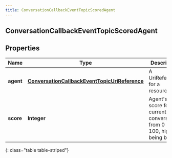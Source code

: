 ```yaml
---
title: ConversationCallbackEventTopicScoredAgent
---
```


## ConversationCallbackEventTopicScoredAgent

## Properties

| Name      | Type                                                                                                                 | Description                                                                       | Notes      |
| --------- | -------------------------------------------------------------------------------------------------------------------- | --------------------------------------------------------------------------------- | ---------- |
| **agent** | <!----><!---->[**ConversationCallbackEventTopicUriReference**](ConversationCallbackEventTopicUriReference.md)<!----> | A UriReference for a resource                                                     | [optional] |
| **score** | <!----><!---->**Integer**<!---->                                                                                     | Agent&#39;s score for the current conversation, from 0 - 100, higher being better | [optional] |

{: class="table table-striped"}
